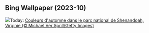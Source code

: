 ## Bing Wallpaper (2023-10)
![](https://www.bing.com/th?id=OHR.ShenandoahFoliage_FR-CA9556023741_UHD.jpg&w=1000)Today: [Couleurs d'automne dans le parc national de Shenandoah, Virginie (© Michael Ver Sprill/Getty Images)](https://www.bing.com/th?id=OHR.ShenandoahFoliage_FR-CA9556023741_UHD.jpg)